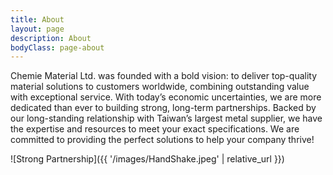 ```yaml
---
title: About
layout: page
description: About
bodyClass: page-about
---
```


Chemie Material Ltd. was founded with a bold vision: to deliver top-quality material solutions to customers worldwide, combining outstanding value with exceptional service. With today’s economic uncertainties, we are more dedicated than ever to building strong, long-term partnerships. Backed by our long-standing relationship with Taiwan’s largest metal supplier, we have the expertise and resources to meet your exact specifications. We are committed to providing the perfect solutions to help your company thrive!

![Strong Partnership]({{ '/images/HandShake.jpeg' | relative_url }})